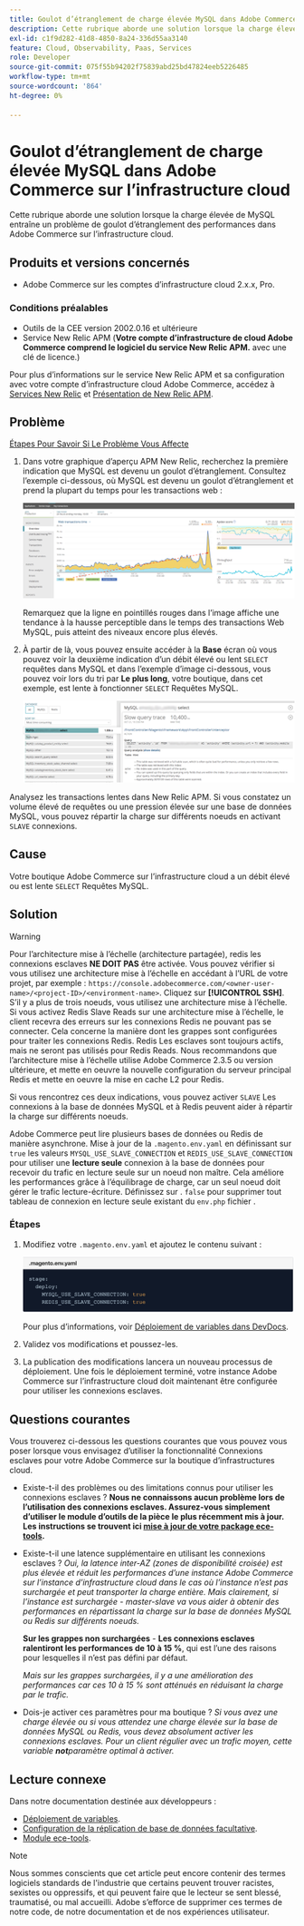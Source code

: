 ```yaml
---
title: Goulot d’étranglement de charge élevée MySQL dans Adobe Commerce sur l’infrastructure cloud
description: Cette rubrique aborde une solution lorsque la charge élevée de MySQL entraîne un problème de goulot d’étranglement des performances dans Adobe Commerce sur l’infrastructure cloud.
exl-id: c1f9d282-41d8-4850-8a24-336d55aa3140
feature: Cloud, Observability, Paas, Services
role: Developer
source-git-commit: 075f55b94202f75839abd25bd47824eeb5226485
workflow-type: tm+mt
source-wordcount: '864'
ht-degree: 0%

---
```


# Goulot d’étranglement de charge élevée MySQL dans Adobe Commerce sur l’infrastructure cloud

Cette rubrique aborde une solution lorsque la charge élevée de MySQL entraîne un problème de goulot d’étranglement des performances dans Adobe Commerce sur l’infrastructure cloud.

## Produits et versions concernés

* Adobe Commerce sur les comptes d’infrastructure cloud 2.x.x, Pro.

### Conditions préalables

* Outils de la CEE version 2002.0.16 et ultérieure
* Service New Relic APM (**Votre compte d’infrastructure de cloud Adobe Commerce comprend le logiciel du service New Relic APM.** avec une clé de licence.)

Pour plus d’informations sur le service New Relic APM et sa configuration avec votre compte d’infrastructure cloud Adobe Commerce, accédez à [Services New Relic](https://devdocs.magento.com/guides/v2.3/cloud/project/new-relic.html) et [Présentation de New Relic APM](https://docs.newrelic.com/docs/apm/new-relic-apm/getting-started/introduction-apm/).

## Problème

<u>Étapes Pour Savoir Si Le Problème Vous Affecte</u>

1. Dans votre graphique d’aperçu APM New Relic, recherchez la première indication que MySQL est devenu un goulot d’étranglement. Consultez l’exemple ci-dessous, où MySQL est devenu un goulot d’étranglement et prend la plupart du temps pour les transactions web :

   ![KB-372_image002.png](assets/KB-372_image002.png)

   Remarquez que la ligne en pointillés rouges dans l’image affiche une tendance à la hausse perceptible dans le temps des transactions Web MySQL, puis atteint des niveaux encore plus élevés.
1. À partir de là, vous pouvez ensuite accéder à la **Base** écran où vous pouvez voir la deuxième indication d’un débit élevé ou lent `SELECT` requêtes dans MySQL et dans l’exemple d’image ci-dessous, vous pouvez voir lors du tri par **Le plus long**, votre boutique, dans cet exemple, est lente à fonctionner `SELECT` Requêtes MySQL.

   ![KB-372_image003_BlurredExtension.png](assets/KB-372_image003_BlurredExtension.png)

Analysez les transactions lentes dans New Relic APM. Si vous constatez un volume élevé de requêtes ou une pression élevée sur une base de données MySQL, vous pouvez répartir la charge sur différents noeuds en activant `SLAVE` connexions.

## Cause

Votre boutique Adobe Commerce sur l’infrastructure cloud a un débit élevé ou est lente `SELECT` Requêtes MySQL.

## Solution

>[!WARNING]
>
>Pour l’architecture mise à l’échelle (architecture partagée), redis les connexions esclaves **NE DOIT PAS** être activée. Vous pouvez vérifier si vous utilisez une architecture mise à l’échelle en accédant à l’URL de votre projet, par exemple : `https://console.adobecommerce.com/<owner-user-name>/<project-ID>/<environment-name>`. Cliquez sur **[!UICONTROL SSH]**. S’il y a plus de trois noeuds, vous utilisez une architecture mise à l’échelle. Si vous activez Redis Slave Reads sur une architecture mise à l’échelle, le client recevra des erreurs sur les connexions Redis ne pouvant pas se connecter. Cela concerne la manière dont les grappes sont configurées pour traiter les connexions Redis. Redis Les esclaves sont toujours actifs, mais ne seront pas utilisés pour Redis Reads. Nous recommandons que l’architecture mise à l’échelle utilise Adobe Commerce 2.3.5 ou version ultérieure, et mette en oeuvre la nouvelle configuration du serveur principal Redis et mette en oeuvre la mise en cache L2 pour Redis.

Si vous rencontrez ces deux indications, vous pouvez activer `SLAVE` Les connexions à la base de données MySQL et à Redis peuvent aider à répartir la charge sur différents noeuds.

Adobe Commerce peut lire plusieurs bases de données ou Redis de manière asynchrone. Mise à jour de la `.magento.env.yaml` en définissant sur `true` les valeurs `MYSQL_USE_SLAVE_CONNECTION` et `REDIS_USE_SLAVE_CONNECTION` pour utiliser une **lecture seule** connexion à la base de données pour recevoir du trafic en lecture seule sur un noeud non maître. Cela améliore les performances grâce à l’équilibrage de charge, car un seul noeud doit gérer le trafic lecture-écriture. Définissez sur . `false` pour supprimer tout tableau de connexion en lecture seule existant du `env.php` fichier .

### Étapes

1. Modifiez votre `.magento.env.yaml` et ajoutez le contenu suivant :

   ![KB-372_image004.png](assets/KB-372_image004.png)

   Pour plus d’informations, voir [Déploiement de variables dans DevDocs](https://devdocs.magento.com/cloud/env/variables-deploy.html#mysql_use_slave_connection).

1. Validez vos modifications et poussez-les.
1. La publication des modifications lancera un nouveau processus de déploiement. Une fois le déploiement terminé, votre instance Adobe Commerce sur l’infrastructure cloud doit maintenant être configurée pour utiliser les connexions esclaves.

## Questions courantes

Vous trouverez ci-dessous les questions courantes que vous pouvez vous poser lorsque vous envisagez d’utiliser la fonctionnalité Connexions esclaves pour votre Adobe Commerce sur la boutique d’infrastructures cloud.

* Existe-t-il des problèmes ou des limitations connus pour utiliser les connexions esclaves ? **Nous ne connaissons aucun problème lors de l’utilisation des connexions esclaves. Assurez-vous simplement d’utiliser le module d’outils de la pièce le plus récemment mis à jour. Les instructions se trouvent ici [mise à jour de votre package ece-tools](https://devdocs.magento.com/cloud/project/ece-tools-update.html).**
* Existe-t-il une latence supplémentaire en utilisant les connexions esclaves ? *Oui, la latence inter-AZ (zones de disponibilité croisée) est plus élevée et réduit les performances d’une instance Adobe Commerce sur l’instance d’infrastructure cloud dans le cas où l’instance n’est pas surchargée et peut transporter la charge entière. Mais clairement, si l’instance est surchargée - master-slave va vous aider à obtenir des performances en répartissant la charge sur la base de données MySQL ou Redis sur différents noeuds.*

  **Sur les grappes non surchargées** -  **Les connexions esclaves ralentiront les performances de 10 à 15 %**, qui est l’une des raisons pour lesquelles il n’est pas défini par défaut.

  *Mais sur les grappes surchargées, il y a une amélioration des performances car ces 10 à 15 % sont atténués en réduisant la charge par le trafic.*
* Dois-je activer ces paramètres pour ma boutique ? *Si vous avez une charge élevée ou si vous attendez une charge élevée sur la base de données MySQL ou Redis, vous devez absolument activer les connexions esclaves. Pour un client régulier avec un trafic moyen, cette variable **not**paramètre optimal à activer.*

## Lecture connexe

Dans notre documentation destinée aux développeurs :

* [Déploiement de variables](https://devdocs.magento.com/cloud/env/variables-deploy.html).
* [Configuration de la réplication de base de données facultative](https://devdocs.magento.com/guides/v2.3/config-guide/multi-master/multi-master_slavedb.html).
* [Module ece-tools](https://devdocs.magento.com/cloud/reference/ece-tools-reference.html).

>[!NOTE]
>
>Nous sommes conscients que cet article peut encore contenir des termes logiciels standards de l&#39;industrie que certains peuvent trouver racistes, sexistes ou oppressifs, et qui peuvent faire que le lecteur se sent blessé, traumatisé, ou mal accueilli. Adobe s’efforce de supprimer ces termes de notre code, de notre documentation et de nos expériences utilisateur.
